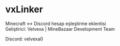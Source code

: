 # vxLinker
Minecraft ↔ Discord hesap eşleştirme eklentisi  
Geliştirici: Velvexa | MineBazaar Development Team

Discord: velvexa0

